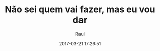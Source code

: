 ---
title: "Não sei quem vai fazer, mas eu vou dar"
subtitle: "Raul"
image: "img/20170321-raul_.jpg"
date: 2017-03-21 17:26:51
---